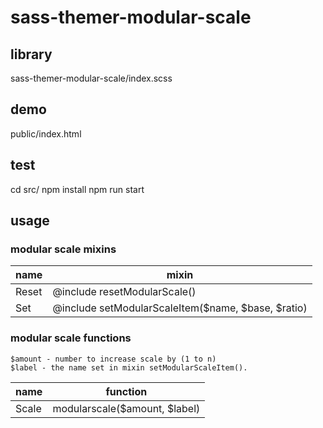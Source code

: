 # sass-themer-modular-scale

## library

sass-themer-modular-scale/index.scss

## demo

public/index.html

## test
cd src/
npm install
npm run start

## usage

### modular scale mixins

|name|mixin|
|----|--------|
| Reset | @include resetModularScale() |
| Set | @include setModularScaleItem($name, $base, $ratio) |

### modular scale functions

```
$amount - number to increase scale by (1 to n)
$label - the name set in mixin setModularScaleItem().
```

|name|function|
|----|--------|
| Scale | modularscale($amount, $label) |
